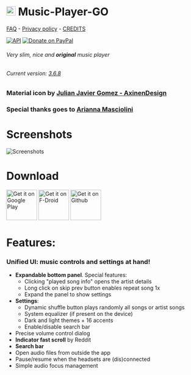 # <img src ="https://upload.wikimedia.org/wikipedia/commons/b/b5/Kotlin-logo.png" width=24> Music-Player-GO

[FAQ](https://github.com/enricocid/Music-Player-GO/blob/master/FAQ.md) -  [Privacy policy](https://github.com/enricocid/Music-Player-GO/blob/master/Privacy.md) - [CREDITS](https://github.com/enricocid/Music-Player-GO/blob/master/Credits.md)

[![API](https://img.shields.io/badge/API-21%2B-blue.svg?style=flat-square)](https://android-arsenal.com/api?level=21) [![Donate on PayPal](https://img.shields.io/badge/PayPal-Donate%20Now-brightgreen.svg)](https://paypal.me/enricocid)

###### Very slim, nice and **original** music player
###### Current version: [3.6.8](https://github.com/enricocid/Music-Player-GO/releases/tag/v3.6.8)



### Material icon by [Julian Javier Gomez - AxinenDesign](https://github.com/AxinenDesign)
### Special thanks goes to [Arianna Masciolini](https://github.com/harisont)

# Screenshots

![Screenshots](https://raw.githubusercontent.com/enricocid/Music-Player-GO/master/screenshots_v3-6-5.png) 


# Download

[<img alt="Get it on Google Play" height="80" src="https://play.google.com/intl/en_us/badges/images/generic/en_badge_web_generic.png">](https://play.google.com/store/apps/details?id=com.iven.musicplayergo)
[<img alt="Get it on F-Droid" height="80" src="https://gitlab.com/fdroid/artwork/raw/master/badge/get-it-on.png">](https://f-droid.org/repository/browse/?fdid=com.iven.musicplayergo)
[<img alt="Get it on Github" height="80" src="https://raw.githubusercontent.com/flocke/andOTP/master/assets/badges/get-it-on-github.png">](https://github.com/enricocid/Music-Player-GO/releases)


# Features:

### Unified UI: music controls and settings at hand!

- **Expandable bottom panel**. Special features:
  - Clicking "played song info" opens the artist details
  - Long click on skip prev button enables repeat song 1x
  - Expand the panel to show settings
- **Settings**:
  - Dynamic shuffle button plays randomly all songs or artist songs
  - System equalizer (if present on the device)
  - Dark and light themes + 16 accents
  - Enable/disable search bar
- Precise volume control dialog
- **Indicator fast scroll** by Reddit
- **Search bar**
- Open audio files from outside the app
- Pause/resume when the headsets are (dis)connected
- Simple audio focus management

